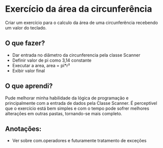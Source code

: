 # Exercício da área da circunferência

Criar um exercício para o calculo da área de uma circunferência recebendo um valor do teclado.

## O que fazer?

* Dar entrada no diâmetro da circunferencia pela classe Scanner
* Definir valor de pi como 3,14 constante
* Executar a area, area = pi*r²
* Exibir valor final

## O que aprendi?
Pude melhorar minha habilidade da lógica de programação e principalmente com a entrada de dados pela Classe Scanner. É perceptível que o exercício está bem simples e com o tempo pode sofrer melhores alterações em outras pastas, tornando-se mais completo.

## Anotações: 
* Ver sobre com.operadores e futuramente tratamento de exceções
